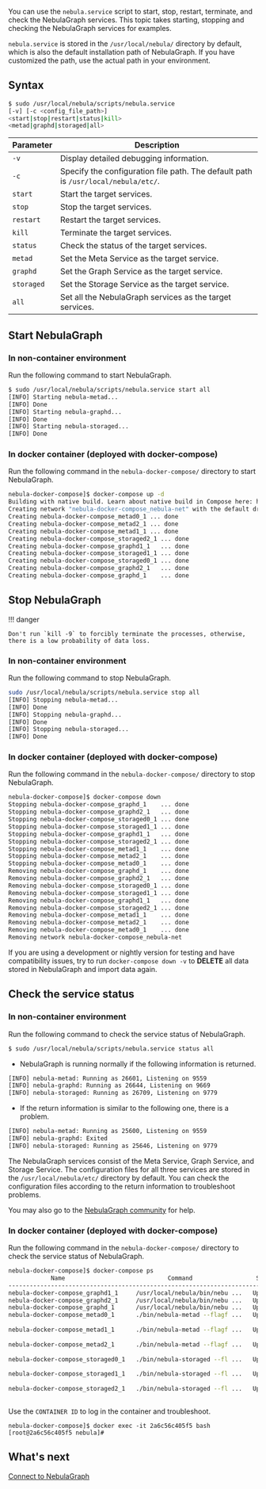 You can use the `nebula.service` script to start, stop, restart, terminate, and check the NebulaGraph services. This topic takes starting, stopping and checking the NebulaGraph services for examples.

`nebula.service` is stored in the `/usr/local/nebula/` directory by default, which is also the default installation path of NebulaGraph. If you have customized the path, use the actual path in your environment.

## Syntax

```bash
$ sudo /usr/local/nebula/scripts/nebula.service 
[-v] [-c <config_file_path>]
<start|stop|restart|status|kill>
<metad|graphd|storaged|all>
```

|Parameter|Description|
|-|-|
|`-v`|Display detailed debugging information.|
|`-c`|Specify the configuration file path. The default path is `/usr/local/nebula/etc/`.|
|`start`|Start the target services.|
|`stop`|Stop the target services.|
|`restart`|Restart the target services.|
|`kill`|Terminate the target services.|
|`status`|Check the status of the target services.|
|`metad`|Set the Meta Service as the target service.|
|`graphd`|Set the Graph Service as the target service.|
|`storaged`|Set the Storage Service as the target service.|
|`all`|Set all the NebulaGraph services as the target services.|

## Start NebulaGraph

### In non-container environment

Run the following command to start NebulaGraph.

```bash
$ sudo /usr/local/nebula/scripts/nebula.service start all
[INFO] Starting nebula-metad...
[INFO] Done
[INFO] Starting nebula-graphd...
[INFO] Done
[INFO] Starting nebula-storaged...
[INFO] Done
```

### In docker container (deployed with docker-compose)

Run the following command in the `nebula-docker-compose/` directory to start NebulaGraph.

```bash
nebula-docker-compose]$ docker-compose up -d
Building with native build. Learn about native build in Compose here: https://docs.docker.com/go/compose-native-build/
Creating network "nebula-docker-compose_nebula-net" with the default driver
Creating nebula-docker-compose_metad0_1 ... done
Creating nebula-docker-compose_metad2_1 ... done
Creating nebula-docker-compose_metad1_1 ... done
Creating nebula-docker-compose_storaged2_1 ... done
Creating nebula-docker-compose_graphd1_1   ... done
Creating nebula-docker-compose_storaged1_1 ... done
Creating nebula-docker-compose_storaged0_1 ... done
Creating nebula-docker-compose_graphd2_1   ... done
Creating nebula-docker-compose_graphd_1    ... done
```

## Stop NebulaGraph

!!! danger

    Don't run `kill -9` to forcibly terminate the processes, otherwise, there is a low probability of data loss.

### In non-container environment

Run the following command to stop NebulaGraph.

```bash
sudo /usr/local/nebula/scripts/nebula.service stop all
[INFO] Stopping nebula-metad...
[INFO] Done
[INFO] Stopping nebula-graphd...
[INFO] Done
[INFO] Stopping nebula-storaged...
[INFO] Done
```

### In docker container (deployed with docker-compose)

Run the following command in the `nebula-docker-compose/` directory to stop NebulaGraph.

```bash
nebula-docker-compose]$ docker-compose down
Stopping nebula-docker-compose_graphd_1    ... done
Stopping nebula-docker-compose_graphd2_1   ... done
Stopping nebula-docker-compose_storaged0_1 ... done
Stopping nebula-docker-compose_storaged1_1 ... done
Stopping nebula-docker-compose_graphd1_1   ... done
Stopping nebula-docker-compose_storaged2_1 ... done
Stopping nebula-docker-compose_metad1_1    ... done
Stopping nebula-docker-compose_metad2_1    ... done
Stopping nebula-docker-compose_metad0_1    ... done
Removing nebula-docker-compose_graphd_1    ... done
Removing nebula-docker-compose_graphd2_1   ... done
Removing nebula-docker-compose_storaged0_1 ... done
Removing nebula-docker-compose_storaged1_1 ... done
Removing nebula-docker-compose_graphd1_1   ... done
Removing nebula-docker-compose_storaged2_1 ... done
Removing nebula-docker-compose_metad1_1    ... done
Removing nebula-docker-compose_metad2_1    ... done
Removing nebula-docker-compose_metad0_1    ... done
Removing network nebula-docker-compose_nebula-net
```

If you are using a development or nightly version for testing and have compatibility issues, try to run `docker-compose down -v` to **DELETE** all data stored in NebulaGraph and import data again.

## Check the service status

### In non-container environment

Run the following command to check the service status of NebulaGraph.

```bash
$ sudo /usr/local/nebula/scripts/nebula.service status all
```

* NebulaGraph is running normally if the following information is returned.

```bash
[INFO] nebula-metad: Running as 26601, Listening on 9559
[INFO] nebula-graphd: Running as 26644, Listening on 9669
[INFO] nebula-storaged: Running as 26709, Listening on 9779
```

* If the return information is similar to the following one, there is a problem.

```bash
[INFO] nebula-metad: Running as 25600, Listening on 9559
[INFO] nebula-graphd: Exited
[INFO] nebula-storaged: Running as 25646, Listening on 9779
```

The NebulaGraph services consist of the Meta Service, Graph Service, and Storage Service. The configuration files for all three services are stored in the `/usr/local/nebula/etc/` directory by default. You can check the configuration files according to the return information to troubleshoot problems.

You may also go to the [NebulaGraph community](https://discuss.nebula-graph.io/) for help.

### In docker container (deployed with docker-compose)

Run the following command in the `nebula-docker-compose/` directory to check the service status of NebulaGraph.

```bash
nebula-docker-compose]$ docker-compose ps
            Name                             Command                  State                                             Ports
---------------------------------------------------------------------------------------------------------------------------------------------------------------------
nebula-docker-compose_graphd1_1     /usr/local/nebula/bin/nebu ...   Up (healthy)   0.0.0.0:49223->19669/tcp, 0.0.0.0:49222->19670/tcp, 0.0.0.0:49224->9669/tcp
nebula-docker-compose_graphd2_1     /usr/local/nebula/bin/nebu ...   Up (healthy)   0.0.0.0:49229->19669/tcp, 0.0.0.0:49228->19670/tcp, 0.0.0.0:49230->9669/tcp
nebula-docker-compose_graphd_1      /usr/local/nebula/bin/nebu ...   Up (healthy)   0.0.0.0:49221->19669/tcp, 0.0.0.0:49220->19670/tcp, 0.0.0.0:9669->9669/tcp
nebula-docker-compose_metad0_1      ./bin/nebula-metad --flagf ...   Up (healthy)   0.0.0.0:49212->19559/tcp, 0.0.0.0:49211->19560/tcp, 0.0.0.0:49213->9559/tcp,
                                                                                    9560/tcp
nebula-docker-compose_metad1_1      ./bin/nebula-metad --flagf ...   Up (healthy)   0.0.0.0:49209->19559/tcp, 0.0.0.0:49208->19560/tcp, 0.0.0.0:49210->9559/tcp,
                                                                                    9560/tcp
nebula-docker-compose_metad2_1      ./bin/nebula-metad --flagf ...   Up (healthy)   0.0.0.0:49206->19559/tcp, 0.0.0.0:49205->19560/tcp, 0.0.0.0:49207->9559/tcp,
                                                                                    9560/tcp
nebula-docker-compose_storaged0_1   ./bin/nebula-storaged --fl ...   Up (healthy)   0.0.0.0:49218->19779/tcp, 0.0.0.0:49217->19780/tcp, 9777/tcp, 9778/tcp,
                                                                                    0.0.0.0:49219->9779/tcp, 9780/tcp
nebula-docker-compose_storaged1_1   ./bin/nebula-storaged --fl ...   Up (healthy)   0.0.0.0:49215->19779/tcp, 0.0.0.0:49214->19780/tcp, 9777/tcp, 9778/tcp,
                                                                                     0.0.0.0:49216->9779/tcp, 9780/tcp
nebula-docker-compose_storaged2_1   ./bin/nebula-storaged --fl ...   Up (healthy)   0.0.0.0:49226->19779/tcp, 0.0.0.0:49225->19780/tcp, 9777/tcp, 9778/tcp,
                                                                                    0.0.0.0:49227->9779/tcp, 9780/tcp
```

Use the `CONTAINER ID` to log in the container and troubleshoot.

```ngql
nebula-docker-compose]$ docker exec -it 2a6c56c405f5 bash
[root@2a6c56c405f5 nebula]#
```

## What's next

[Connect to NebulaGraph](https://docs.nebula-graph.io/{{nebula.release}}/2.quick-start/3.connect-to-nebula-graph/)<!--这里用外链。-->
